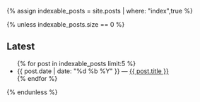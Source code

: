 ---
---

{% assign indexable_posts = site.posts | where: "index",true %}

{% unless indexable_posts.size == 0 %}
## Latest
<ul>
{% for post in indexable_posts limit:5 %}
    <li>
      {{ post.date | date: "%d %b %Y" }} — <a href="{{ post.url }}">{{ post.title }}</a>
    </li>
{% endfor %}
</ul>
{% endunless %}